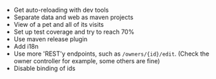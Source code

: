 * Get auto-reloading with dev tools
* Separate data and web as maven projects
* View of a pet and all of its visits
* Set up test coverage and try to reach 70%
* Use maven release plugin
* Add i18n
* Use more 'REST'y endpoints, such as `/owners/{id}/edit`. (Check the owner controller for example, some others are fine)
* Disable binding of ids
